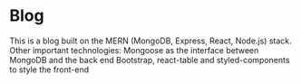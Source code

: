 # Blog

This is a blog built on the MERN (MongoDB, Express, React, Node.js) stack.
Other important technologies:
Mongoose as the interface between MongoDB and the back end
Bootstrap, react-table and styled-components to style the front-end

